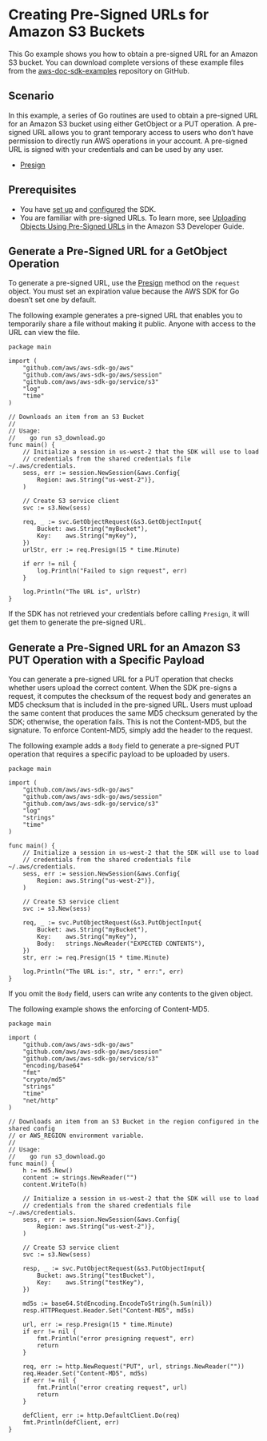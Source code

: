 # Creating Pre\-Signed URLs for Amazon S3 Buckets<a name="s3-example-presigned-urls"></a>

This Go example shows you how to obtain a pre\-signed URL for an Amazon S3 bucket\. You can download complete versions of these example files from the [aws\-doc\-sdk\-examples](https://github.com/awsdocs/aws-doc-sdk-examples/tree/master/go/example_code/s3) repository on GitHub\.

## Scenario<a name="s3-pre-signed-scenario"></a>

In this example, a series of Go routines are used to obtain a pre\-signed URL for an Amazon S3 bucket using either GetObject or a PUT operation\. A pre\-signed URL allows you to grant temporary access to users who don’t have permission to directly run AWS operations in your account\. A pre\-signed URL is signed with your credentials and can be used by any user\.
+  [Presign](https://docs.aws.amazon.com/sdk-for-go/api/aws/request/#Request.Presign) 

## Prerequisites<a name="s3-pre-signed-prerequisites"></a>
+ You have [set up](setting-up.md) and [configured](configuring-sdk.md) the SDK\.
+ You are familiar with pre\-signed URLs\. To learn more, see [Uploading Objects Using Pre\-Signed URLs](https://docs.aws.amazon.com/AmazonS3/latest/dev/PresignedUrlUploadObject.html) in the Amazon S3 Developer Guide\.

## Generate a Pre\-Signed URL for a GetObject Operation<a name="generate-a-pre-signed-url"></a>

To generate a pre\-signed URL, use the [Presign](https://docs.aws.amazon.com/sdk-for-go/api/aws/request/#Request.Presign) method on the `request` object\. You must set an expiration value because the AWS SDK for Go doesn’t set one by default\.

The following example generates a pre\-signed URL that enables you to temporarily share a file without making it public\. Anyone with access to the URL can view the file\.

```
package main

import (
    "github.com/aws/aws-sdk-go/aws"
    "github.com/aws/aws-sdk-go/aws/session"
    "github.com/aws/aws-sdk-go/service/s3"
    "log"
    "time"
)

// Downloads an item from an S3 Bucket
//
// Usage:
//    go run s3_download.go
func main() {
    // Initialize a session in us-west-2 that the SDK will use to load
    // credentials from the shared credentials file ~/.aws/credentials.
    sess, err := session.NewSession(&aws.Config{
        Region: aws.String("us-west-2")},
    )

    // Create S3 service client
    svc := s3.New(sess)

    req, _ := svc.GetObjectRequest(&s3.GetObjectInput{
        Bucket: aws.String("myBucket"),
        Key:    aws.String("myKey"),
    })
    urlStr, err := req.Presign(15 * time.Minute)

    if err != nil {
        log.Println("Failed to sign request", err)
    }

    log.Println("The URL is", urlStr)
}
```

If the SDK has not retrieved your credentials before calling `Presign`, it will get them to generate the pre\-signed URL\.

## Generate a Pre\-Signed URL for an Amazon S3 PUT Operation with a Specific Payload<a name="generate-a-pre-signed-url-put"></a>

You can generate a pre\-signed URL for a PUT operation that checks whether users upload the correct content\. When the SDK pre\-signs a request, it computes the checksum of the request body and generates an MD5 checksum that is included in the pre\-signed URL\. Users must upload the same content that produces the same MD5 checksum generated by the SDK; otherwise, the operation fails\. This is not the Content\-MD5, but the signature\. To enforce Content\-MD5, simply add the header to the request\.

The following example adds a `Body` field to generate a pre\-signed PUT operation that requires a specific payload to be uploaded by users\.

```
package main

import (
    "github.com/aws/aws-sdk-go/aws"
    "github.com/aws/aws-sdk-go/aws/session"
    "github.com/aws/aws-sdk-go/service/s3"
    "log"
    "strings"
    "time"
)

func main() {
    // Initialize a session in us-west-2 that the SDK will use to load
    // credentials from the shared credentials file ~/.aws/credentials.
    sess, err := session.NewSession(&aws.Config{
        Region: aws.String("us-west-2")},
    )

    // Create S3 service client
    svc := s3.New(sess)

    req, _ := svc.PutObjectRequest(&s3.PutObjectInput{
        Bucket: aws.String("myBucket"),
        Key:    aws.String("myKey"),
        Body:   strings.NewReader("EXPECTED CONTENTS"),
    })
    str, err := req.Presign(15 * time.Minute)

    log.Println("The URL is:", str, " err:", err)
}
```

If you omit the `Body` field, users can write any contents to the given object\.

The following example shows the enforcing of Content\-MD5\.

```
package main

import (
    "github.com/aws/aws-sdk-go/aws"
    "github.com/aws/aws-sdk-go/aws/session"
    "github.com/aws/aws-sdk-go/service/s3"
    "encoding/base64"
    "fmt"
    "crypto/md5"
    "strings"
    "time"
    "net/http"
)

// Downloads an item from an S3 Bucket in the region configured in the shared config
// or AWS_REGION environment variable.
//
// Usage:
//    go run s3_download.go
func main() {
    h := md5.New()
    content := strings.NewReader("")
    content.WriteTo(h)

    // Initialize a session in us-west-2 that the SDK will use to load
    // credentials from the shared credentials file ~/.aws/credentials.
    sess, err := session.NewSession(&aws.Config{
        Region: aws.String("us-west-2")},
    )

    // Create S3 service client
    svc := s3.New(sess)

    resp, _ := svc.PutObjectRequest(&s3.PutObjectInput{
        Bucket: aws.String("testBucket"),
        Key:    aws.String("testKey"),
    })

    md5s := base64.StdEncoding.EncodeToString(h.Sum(nil))
    resp.HTTPRequest.Header.Set("Content-MD5", md5s)

    url, err := resp.Presign(15 * time.Minute)
    if err != nil {
        fmt.Println("error presigning request", err)
        return
    }

    req, err := http.NewRequest("PUT", url, strings.NewReader(""))
    req.Header.Set("Content-MD5", md5s)
    if err != nil {
        fmt.Println("error creating request", url)
        return
    }

    defClient, err := http.DefaultClient.Do(req)
    fmt.Println(defClient, err)
}
```